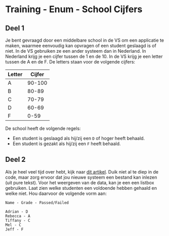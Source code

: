 # Training - Enum - School Cijfers

## Deel 1

Je bent gevraagd door een middelbare school in de VS om een applicatie te maken, waarmee eenvoudig kan opvragen of een student geslaagd is of niet. In de VS gebruiken ze een ander systeem dan in Nederland. In Nederland krijg je een cijfer tussen de 1 en de 10. In de VS krijg je een letter tussen de A en de F. De letters staan voor de volgende cijfers:

| Letter | Cijfer |
| ------ | ------ |
| A      | 90-100 |
| B      | 80-89  |
| C      | 70-79  |
| D      | 60-69  |
| F      | 0-59   |

De school heeft de volgende regels:

- Een student is geslaagd als hij/zij een `D` of hoger heeft behaald.
- Een student is gezakt als hij/zij een `F` heeft behaald.


## Deel 2

Als je heel veel tijd over hebt, kijk naar [dit artikel](https://learn.microsoft.com/en-us/dotnet/standard/io/how-to-read-text-from-a-file). Duik niet al te diep in de code, maar zorg ervoor dat jou nieuwe systeem een bestand kan inlezen (uit pure tekst). Voor het weergeven van de data, kan je een een listbox gebruiken. Laat zien welke studenten een voldoende hebben gehaald en welke niet. Hou daarvoor de volgende vorm aan:

```text
Name - Grade - Passed/Failed
```

```text
Adrian - D
Rebecca - A
Tiffany - C
Mel - C
Jeff - F
```
